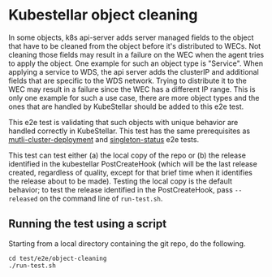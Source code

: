 # Kubestellar object cleaning

In some objects, k8s api-server adds server managed fields to the object that have to be cleaned from the object before it's distributed to WECs.
Not cleaning those fields may result in a failure on the WEC when the agent tries to apply the object.
One example for such an object type is "Service". When applying a service to WDS, the api server adds the clusterIP and additional fields that are specific to the WDS network.
Trying to distribute it to the WEC may result in a failure since the WEC has a different IP range.
This is only one example for such a use case, there are more object types and the ones that are handled by KubeStellar should be added to this e2e test.

This e2e test is validating that such objects with unique behavior are handled correctly in KubeStellar. 
This test has the same prerequisites as [mutli-cluster-deployment](../multi-cluster-deployment/) and [singleton-status](../singleton-status/) e2e tests.

This test can test either (a) the  local copy of the repo or (b) the release identified in the kubestellar PostCreateHook (which will be the last release created, regardless of quality, except for that brief time when it identifies the release about to be made). Testing the local copy is the default behavior; to test the release identified in the PostCreateHook, pass `--released` on the command line of `run-test.sh`.

## Running the test using a script

Starting from a local directory containing the git repo, do the following.

```
cd test/e2e/object-cleaning
./run-test.sh
```
